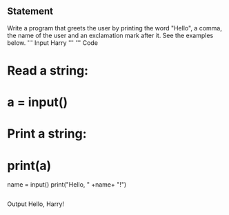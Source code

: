 ## Statement
Write a program that greets the user by printing the word "Hello", a comma, the name of the user and an exclamation mark after it. See the examples below.
'''
Input
Harry
'''
'''
Code
# Read a string:
# a = input()
# Print a string:
# print(a)
name = input()
print("Hello, " +name+ "!")
```
```
Output
Hello, Harry!
